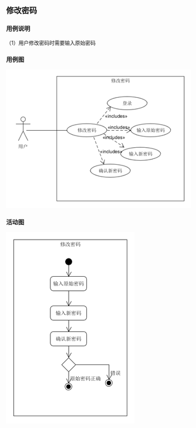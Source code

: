 ##  修改密码

### 用例说明

（1）用户修改密码时需要输入原始密码

### 用例图

![修改密码用例图](./../pic/changepass.png)

### 活动图

![修改密码活动图](./../pic/changepassAC.png)